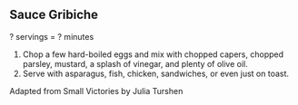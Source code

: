 ## Sauce Gribiche

? servings = ? minutes

1. Chop a few hard-boiled eggs and mix with chopped capers, chopped parsley, mustard, a splash of vinegar, and plenty of olive oil.
2. Serve with asparagus, fish, chicken, sandwiches, or even just on toast.

Adapted from Small Victories by Julia Turshen

